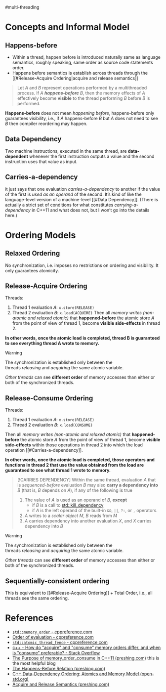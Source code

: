 #multi-threading 


# Concepts and Informal Model

## Happens-before

- Within a thread, happen before is introduced naturally same as language semantics, roughly speaking, same order as source code statements order.
- Happens before semantics is establish across threads through the [[#Release-Acquire Ordering|acquire and release semantics]]

> Let $A$ and $B$ represent operations performed by a multithreaded process. 
> If $A$ _**happens-before**_ $B$, then the memory effects of $A$ effectively become **visible** to the thread performing $B$ before $B$ is performed.

**Happens-before** does not mean _happening before_, happens-before only guarantees visibility, i.e., if $A$ happens-before $B$ but $A$ does not need to see $B$ then compiler reordering may happen.


## Data Dependency

Two machine instructions, executed in the same thread, are **data-dependent** whenever the first instruction outputs a value and the second instruction uses that value as input.

## Carries-a-dependency

it just says that one evaluation _carries-a-dependency_ to another if the value of the first is _used as an operand_ of the second. It’s kind of like the language-level version of a machine-level [[#Data Dependency]]. (There is actually a strict set of conditions for what constitutes _carrying-a-dependency_ in C++11 and what does not, but I won’t go into the details here.)


# Ordering Models

##  Relaxed Ordering

No synchronization, i.e. imposes no restrictions on ordering and visibility.
It only guarantees atomicity.


## Release-Acquire Ordering

Threads:
1. Thread 1 evaluation $A$:  `x.store(RELEASE)`
2. Thread 2 evaluation $B$:  `x.load(ACQUIRE)`
Then all _memory writes (non-atomic and relaxed atomic)_ that **happened-before** the atomic store $A$ from the point of view of thread 1, become **visible side-effects** in thread 2.

**In other words, once the atomic load is completed, thread B is guaranteed to see everything thread A wrote to memory.**

>[!WARNING]
>The synchronization is established only between the threads _releasing_ and _acquiring_ the same atomic variable.
> 
>_Other threads_ can see **different order** of memory accesses than either or both of the synchronized threads.




## Release-Consume Ordering

Threads:
1. Thread $1$ evaluation $A$:  `x.store(RELEASE)`
2. Thread $2$ evaluation $B$:  `x.load(CONSUME)`

Then all _memory writes (non-atomic and relaxed atomic)_ that **happened-before** the atomic store $A$ from the point of view of thread $1$, become __visible side-effects__ within those operations in thread $2$ into which the load operation [[#Carries-a-dependency]].

**In other words, once the atomic load is completed, those operators and functions in thread $2$ that use the value obtained from the load are guaranteed to see what thread $1$ wrote to memory.**

>[!CARRIES DEPENDENCY]
>Within the same thread, evaluation $A$ that is _sequenced-before_ evaluation $B$ may also **carry a dependency into** $B$ (that is, $B$ depends on $A$), if any of the following is true
>1. The value of $A$ is used as an operand of $B$, **except**
>    - if $B$ is a call to [std::kill_dependency](https://en.cppreference.com/w/cpp/atomic/kill_dependency "cpp/atomic/kill dependency")
>    - if $A$ is the left operand of the built-in `&&`, `||`, `?:`, or `,` operators.
>2. $A$ writes to a _scalar object_ $M$, $B$ reads from $M$
>3. $A$ carries dependency into another evaluation $X$, and $X$ carries dependency into $B$

>[!WARNING]
>The synchronization is established only between the threads _releasing_ and _acquiring_ the same atomic variable.
> 
>_Other threads_ can see **different order** of memory accesses than either or both of the synchronized threads.


## Sequentially-consistent ordering

This is equivalent to [[#Release-Acquire Ordering]] + Total Order, i.e., all threads see the same ordering.



# References

- [`std::memory_order` - cppreference.com](https://en.cppreference.com/w/cpp/atomic/memory_order)
- [Order of evaluation - cppreference.com](https://en.cppreference.com/w/cpp/language/eval_order)
- [`std::atomic_thread_fence` - cppreference.com](https://en.cppreference.com/w/cpp/atomic/atomic_thread_fence)
- [c++ - How do "acquire" and "consume" memory orders differ, and when is "consume" preferable? - Stack Overflow](https://stackoverflow.com/questions/19609964/how-do-acquire-and-consume-memory-orders-differ-and-when-is-consume-prefe)
- [The Purpose of memory_order_consume in C++11 (preshing.com)](https://preshing.com/20140709/the-purpose-of-memory_order_consume-in-cpp11/) this is the most helpful blog
- [The Happens-Before Relation (preshing.com)](https://preshing.com/20130702/the-happens-before-relation/)
- [C++ Data-Dependency Ordering: Atomics and Memory Model (open-std.org)](https://www.open-std.org/jtc1/sc22/wg21/docs/papers/2008/n2664.htm)
- [Acquire and Release Semantics (preshing.com)](https://preshing.com/20120913/acquire-and-release-semantics/)
